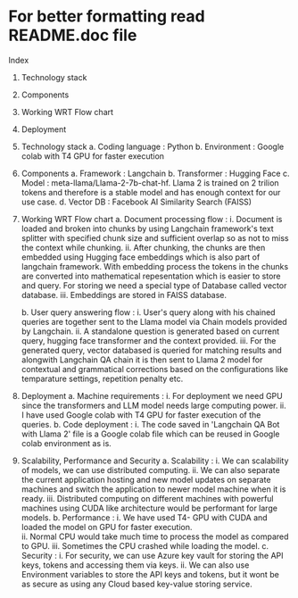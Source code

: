 # For better formatting read README.doc file

Index
1.	Technology stack
2.	Components
3.	Working WRT Flow chart
4.	Deployment

1.	Technology stack
    a. Coding language : Python
    b. Environment : Google colab with T4 GPU for faster execution

2.	Components
    a. Framework : Langchain
    b. Transformer : Hugging Face
    c. Model : meta-llama/Llama-2-7b-chat-hf. Llama 2 is trained on 2 trilion tokens and therefore is a stable model and has enough context for our use case.
    d. Vector DB : Facebook AI Similarity Search (FAISS)

3.	Working WRT Flow chart
    a. Document processing flow : 
		i.	Document is loaded and broken into chunks by using Langchain framework's text splitter with specified chunk size 	and sufficient overlap so as not to miss the context while chunking.
		ii.	After chunking, the chunks are then embedded using Hugging face embeddings which is also part of langchain framework. With embedding process the tokens in the chunks are converted into mathematical repesentation which is easier to store and query. For storing we need a special type of Database called vector database.
		iii.	Embeddings are stored in FAISS database. 

    b. User query answering flow :
		i.	User's query along with his chained queries are together sent to the Llama model via Chain models provided by Langchain. 
		ii.	A standalone question is generated based on current query, hugging face transformer and the context provided. 
		iii.	For the generated query, vector databased is queried for matching results and alongwith Langchain QA chain it is then sent to Llama 2 model for contextual and grammatical corrections based on the configurations like temparature settings, repetition penalty etc.
    
4.	Deployment
    a. Machine requirements :
		i.	For deployment we need GPU since the transformers and LLM model needs large computing power.
		ii.	I have used Google colab with T4 GPU for faster execution of the queries.
    b. Code deployment :
        i. The code saved in 'Langchain QA Bot with Llama 2' file is a Google colab file which can be reused in Google colab environment as is.

5.	Scalability, Performance and Security 
	a.	Scalability : 
		i.	We can scalability of models, we can use distributed computing. 
		ii.	We can also separate the current application hosting and new model updates on separate machines and switch the application to newer model machine when it is ready. 
		iii.	Distributed computing on different machines with powerful machines using CUDA like architecture would be performant for large models.
	b.	Performance : 
		i.	We have used T4- GPU with CUDA and loaded the model on GPU for faster execution.  
		ii.	Normal CPU would take much time to process the model as compared to GPU. 
		iii.	Sometimes the CPU crashed while loading the model.
	c.	Security : 
		i.	For security, we can use Azure key vault for storing the API keys, tokens and accessing them via keys. 
		ii.	We can also use Environment variables to store the API keys and tokens, but it wont be as secure as using any Cloud based key-value storing service.
